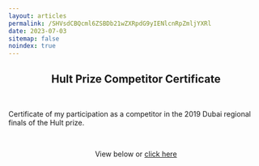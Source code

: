 ```yaml
---
layout: articles
permalink: /SHVsdCBQcml6ZSBDb21wZXRpdG9yIENlcnRpZmljYXRl
date: 2023-07-03
sitemap: false
noindex: true
---
```


<h2 style="text-align:center;">Hult Prize Competitor Certificate</h2>

<br>

Certificate of my participation as a competitor in the 2019 Dubai regional finals of the Hult prize.

<br>

<p style="text-align:center;">View below or <a href="{{ site.url }}{{ site.baseurl }}/assets/pdf/HultPrize2019Certificate.pdf">
click here</a></p>

<div style="text-align: center; margin-top: -10px">
<object data="{{ site.url }}{{ site.baseurl }}/assets/pdf/HultPrize2019Certificate.pdf" width="100%" height="720" type="application/pdf"></object>
</div>
